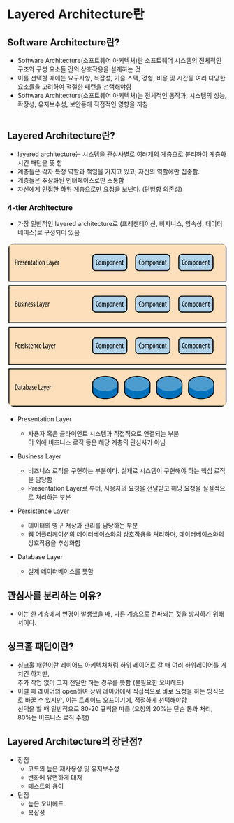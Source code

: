 # Layered Architecture란
## Software Architecture란?
- Software Architecture(소프트웨어 아키텍처)란 소프트웨어 시스템의 전체적인 구조와 구성 요소들 간의 상호작용을 설계하는 것<br/>
- 이를 선택할 때에는 요구사항, 복잡성, 기술 스택, 경험, 비용 및 시간등 여러 다양한 요소들을 고려하여 적절한 패턴을 선택해야함
- Software Architecture(소프트웨어 아키텍처)는 전체적인 동작과, 시스템의 성능, 확장성, 유지보수성, 보안등에 직접적인 영향을 끼침
  <br/><br/>

## Layered  Architecture란?
- layered architecture는 시스템을 관심사별로 여러개의 계층으로 분리하여 계층화시킨 패턴을 뜻 함
- 계층들은 각자 특정 역할과 책임을 가지고 있고, 자신의 역할에만 집중함.
- 계층들은 추상화된 인터페이스로만 소통함
- 자신에게 인접한 하위 계층으로만 요청을 보낸다. (단방향 의존성)

### 4-tier Architecture
- 가장 일반적인 layered architecture로 (프레젠테이션, 비지니스, 영속성, 데이터베이스)로 구성되어 있음<br/>

![img.png](img.png)
<br/>
- Presentation Layer<br/>
  - 사용자 혹은 클라이언트 시스템과 직접적으로 연결되는 부분 <br/>이 외에 비즈니스 로직 등은 해당 계층의 관심사가 아님

- Business Layer
  - 비즈니스 로직을 구현하는 부분이다. 실제로 시스템이 구현해야 하는 핵심 로직을 담당함<br/>
  - Presentation Layer로 부터, 사용자의 요청을 전달받고 해당 요청을 실질적으로 처리하는 부분

- Persistence Layer
  - 데이터의 영구 저장과 관리를 담당하는 부분<br/>
  - 웹 어플리케이션의 데이터베이스와의 상호작용을 처리하며, 데이터베이스와의 상호작용을 추상화함

- Database Layer
  - 실제 데이터베이스를 뜻함

 

## 관심사를 분리하는 이유?
- 이는 한 계층에서 변경이 발생했을 때, 다른 계층으로 전파되는 것을 방지하기 위해서이다.<br/>


## 싱크홀 패턴이란?
- 싱크홀 패턴이란 레이어드 아키텍처처럼 하위 레이어로 갈 때 여러 하위레이어를 거치긴 하지만, <br/> 추가 작업 없이 그저 전달만 하는 경우를 뜻함 (불필요한 오버헤드)
- 이럴 때 레이어의 open하여 상위 레이어에서 직접적으로 바로 요청을 하는 방식으로 바꿀 수 있지만, 이는 트레이드 오프이기에, 적절하게 선택해야함
  <br/>선택을 할 때 일반적으로 80-20 규칙을 따름 (요청의 20%는 단순 통과 처리, 80%는 비즈니스 로직 수행)

## Layered  Architecture의 장단점?
- 장점
  - 코드의 높은 재사용성 및 유지보수성
  - 변화에 유연하게 대처
  - 테스트의 용이
- 단점
  - 높은 오버헤드
  - 복잡성